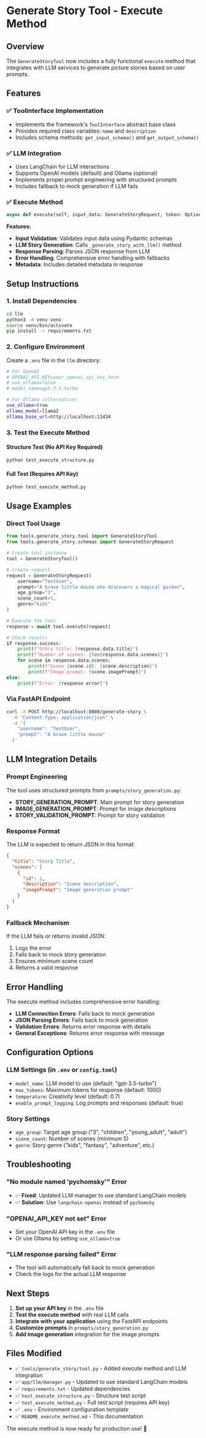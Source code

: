 # Generate Story Tool - Execute Method

## Overview

The `GenerateStoryTool` now includes a fully functional `execute` method that integrates with LLM services to generate picture stories based on user prompts.

## Features

### ✅ **ToolInterface Implementation**
- Implements the framework's `ToolInterface` abstract base class
- Provides required class variables: `name` and `description`
- Includes schema methods: `get_input_schema()` and `get_output_schema()`

### ✅ **LLM Integration**
- Uses LangChain for LLM interactions
- Supports OpenAI models (default) and Ollama (optional)
- Implements proper prompt engineering with structured prompts
- Includes fallback to mock generation if LLM fails

### ✅ **Execute Method**
```python
async def execute(self, input_data: GenerateStoryRequest, token: Optional[Dict[str, Any]] = None) -> GenerateStoryResponse
```

**Features:**
- **Input Validation**: Validates input data using Pydantic schemas
- **LLM Story Generation**: Calls `_generate_story_with_llm()` method
- **Response Parsing**: Parses JSON response from LLM
- **Error Handling**: Comprehensive error handling with fallbacks
- **Metadata**: Includes detailed metadata in response

## Setup Instructions

### 1. **Install Dependencies**
```bash
cd llm
python3 -m venv venv
source venv/bin/activate
pip install -r requirements.txt
```

### 2. **Configure Environment**
Create a `.env` file in the `llm` directory:
```bash
# For OpenAI
# OPENAI_API_KEY=your_openai_api_key_here
# use_ollama=false
# model_name=gpt-3.5-turbo

# For Ollama (alternative)
use_ollama=true
ollama_model=llama2
ollama_base_url=http://localhost:11434
```

### 3. **Test the Execute Method**

#### **Structure Test (No API Key Required)**
```bash
python test_execute_structure.py
```

#### **Full Test (Requires API Key)**
```bash
python test_execute_method.py
```

## Usage Examples

### **Direct Tool Usage**
```python
from tools.generate_story.tool import GenerateStoryTool
from tools.generate_story.schemas import GenerateStoryRequest

# Create tool instance
tool = GenerateStoryTool()

# Create request
request = GenerateStoryRequest(
    username="TestUser",
    prompt="A brave little mouse who discovers a magical garden",
    age_group="3",
    scene_count=5,
    genre="kids"
)

# Execute the tool
response = await tool.execute(request)

# Check results
if response.success:
    print(f"Story title: {response.data.title}")
    print(f"Number of scenes: {len(response.data.scenes)}")
    for scene in response.data.scenes:
        print(f"Scene {scene.id}: {scene.description}")
        print(f"Image prompt: {scene.imagePrompt}")
else:
    print(f"Error: {response.error}")
```

### **Via FastAPI Endpoint**
```bash
curl -X POST http://localhost:8000/generate-story \
  -H "Content-Type: application/json" \
  -d '{
    "username": "TestUser",
    "prompt": "A brave little mouse"
  }'
```

## LLM Integration Details

### **Prompt Engineering**
The tool uses structured prompts from `prompts/story_generation.py`:
- **STORY_GENERATION_PROMPT**: Main prompt for story generation
- **IMAGE_GENERATION_PROMPT**: Prompt for image descriptions
- **STORY_VALIDATION_PROMPT**: Prompt for story validation

### **Response Format**
The LLM is expected to return JSON in this format:
```json
{
  "title": "Story Title",
  "scenes": [
    {
      "id": 1,
      "description": "Scene description",
      "imagePrompt": "Image generation prompt"
    }
  ]
}
```

### **Fallback Mechanism**
If the LLM fails or returns invalid JSON:
1. Logs the error
2. Falls back to mock story generation
3. Ensures minimum scene count
4. Returns a valid response

## Error Handling

The execute method includes comprehensive error handling:
- **LLM Connection Errors**: Falls back to mock generation
- **JSON Parsing Errors**: Falls back to mock generation
- **Validation Errors**: Returns error response with details
- **General Exceptions**: Returns error response with message

## Configuration Options

### **LLM Settings** (in `.env` or `config.toml`)
- `model_name`: LLM model to use (default: "gpt-3.5-turbo")
- `max_tokens`: Maximum tokens for response (default: 1000)
- `temperature`: Creativity level (default: 0.7)
- `enable_prompt_logging`: Log prompts and responses (default: true)

### **Story Settings**
- `age_group`: Target age group ("3", "children", "young_adult", "adult")
- `scene_count`: Number of scenes (minimum 5)
- `genre`: Story genre ("kids", "fantasy", "adventure", etc.)

## Troubleshooting

### **"No module named 'pychomsky'" Error**
- ✅ **Fixed**: Updated LLM manager to use standard LangChain models
- ✅ **Solution**: Use `langchain-openai` instead of `pychomsky`

### **"OPENAI_API_KEY not set" Error**
- Set your OpenAI API key in the `.env` file
- Or use Ollama by setting `use_ollama=true`

### **"LLM response parsing failed" Error**
- The tool will automatically fall back to mock generation
- Check the logs for the actual LLM response

## Next Steps

1. **Set up your API key** in the `.env` file
2. **Test the execute method** with real LLM calls
3. **Integrate with your application** using the FastAPI endpoints
4. **Customize prompts** in `prompts/story_generation.py`
5. **Add image generation** integration for the image prompts

## Files Modified

- ✅ `tools/generate_story/tool.py` - Added execute method and LLM integration
- ✅ `app/llm/manager.py` - Updated to use standard LangChain models
- ✅ `requirements.txt` - Updated dependencies
- ✅ `test_execute_structure.py` - Structure test script
- ✅ `test_execute_method.py` - Full test script (requires API key)
- ✅ `.env` - Environment configuration template
- ✅ `README_execute_method.md` - This documentation

The execute method is now ready for production use! 🎉
